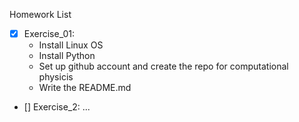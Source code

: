 Homework List

- [x] Exercise_01: 
  - Install Linux OS
  - Install Python
  - Set up github account and create the repo for computational physicis
  - Write the README.md
- [] Exercise_2: ...
